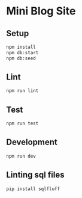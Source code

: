 # Mini Blog Site

## Setup

```bash
npm install
npm db:start
npm db:seed
```

## Lint

```bash
npm run lint
```

## Test

```bash
npm run test
```

## Development

```bash
npm run dev
```

## Linting sql files

```bash
pip install sqlfluff
```
